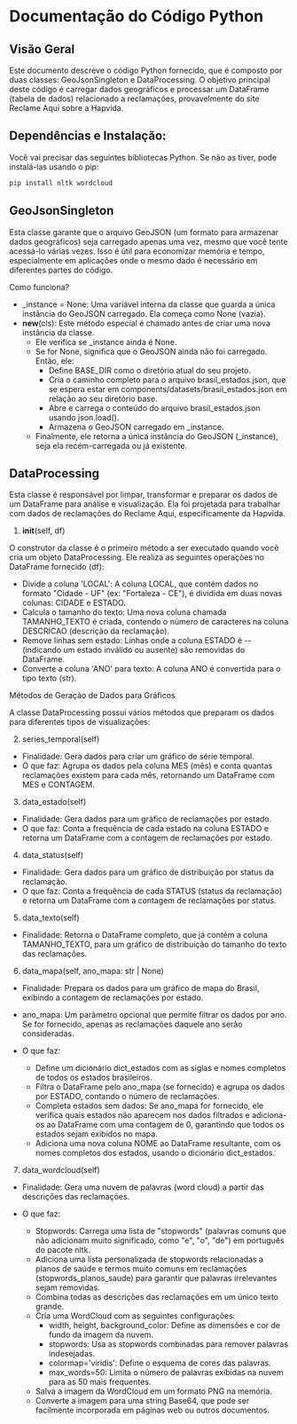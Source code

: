 Documentação do Código Python
===

Visão Geral
---


Este documento descreve o código Python fornecido, que é composto por duas classes: GeoJsonSingleton e DataProcessing. O objetivo principal deste código é carregar dados geográficos e processar um DataFrame (tabela de dados) relacionado a reclamações, provavelmente do site Reclame Aqui sobre a Hapvida.


Dependências e Instalação:
---

Você vai precisar das seguintes bibliotecas Python. Se não as tiver, pode instalá-las usando o pip:

~~~python
pip install nltk wordcloud
~~~

GeoJsonSingleton
---

Esta classe garante que o arquivo GeoJSON (um formato para armazenar dados geográficos) seja carregado apenas uma vez, mesmo que você tente acessá-lo várias vezes. Isso é útil para economizar memória e tempo, especialmente em aplicações onde o mesmo dado é necessário em diferentes partes do código.

Como funciona?

* _instance = None: Uma variável interna da classe que guarda a única instância do GeoJSON carregado. Ela começa como None (vazia).
* __new__(cls): Este método especial é chamado antes de criar uma nova instância da classe.
  * Ele verifica se _instance ainda é None.
  * Se for None, significa que o GeoJSON ainda não foi carregado. Então, ele:
    * Define BASE_DIR como o diretório atual do seu projeto.
    * Cria o caminho completo para o arquivo brasil_estados.json, que se espera estar em components/datasets/brasil_estados.json em relação ao seu diretório base.
    * Abre e carrega o conteúdo do arquivo brasil_estados.json usando json.load().
    * Armazena o GeoJSON carregado em _instance.
  * Finalmente, ele retorna a única instância do GeoJSON (_instance), seja ela recém-carregada ou já existente.


DataProcessing
---

Esta classe é responsável por limpar, transformar e preparar os dados de um DataFrame para análise e visualização. Ela foi projetada para trabalhar com dados de reclamações do Reclame Aqui, especificamente da Hapvida.

1. __init__(self, df)

O construtor da classe é o primeiro método a ser executado quando você cria um objeto DataProcessing. Ele realiza as seguintes operações no DataFrame fornecido (df):

* Divide a coluna 'LOCAL': A coluna LOCAL, que contém dados no formato "Cidade - UF" (ex: "Fortaleza - CE"), é dividida em duas novas colunas: CIDADE e ESTADO.
* Calcula o tamanho do texto: Uma nova coluna chamada TAMANHO_TEXTO é criada, contendo o número de caracteres na coluna DESCRICAO (descrição da reclamação).
* Remove linhas sem estado: Linhas onde a coluna ESTADO é -- (indicando um estado inválido ou ausente) são removidas do DataFrame.
* Converte a coluna 'ANO' para texto: A coluna ANO é convertida para o tipo texto (str).

Métodos de Geração de Dados para Gráficos

A classe DataProcessing possui vários métodos que preparam os dados para diferentes tipos de visualizações:

2. series_temporal(self)

* Finalidade: Gera dados para criar um gráfico de série temporal.
* O que faz: Agrupa os dados pela coluna MES (mês) e conta quantas reclamações existem para cada mês, retornando um DataFrame com MES e CONTAGEM.

3. data_estado(self)

* Finalidade: Gera dados para um gráfico de reclamações por estado.
* O que faz: Conta a frequência de cada estado na coluna ESTADO e retorna um DataFrame com a contagem de reclamações por estado.

4. data_status(self)

* Finalidade: Gera dados para um gráfico de distribuição por status da reclamação.
* O que faz: Conta a frequência de cada STATUS (status da reclamação) e retorna um DataFrame com a contagem de reclamações por status.

5. data_texto(self)

* Finalidade: Retorna o DataFrame completo, que já contém a coluna TAMANHO_TEXTO, para um gráfico de distribuição do tamanho do texto das reclamações.

6. data_mapa(self, ano_mapa: str | None)

* Finalidade: Prepara os dados para um gráfico de mapa do Brasil, exibindo a contagem de reclamações por estado.

* ano_mapa: Um parâmetro opcional que permite filtrar os dados por ano. Se for fornecido, apenas as reclamações daquele ano serão consideradas.

* O que faz:

  * Define um dicionário dict_estados com as siglas e nomes completos de todos os estados brasileiros.
  * Filtra o DataFrame pelo ano_mapa (se fornecido) e agrupa os dados por ESTADO, contando o número de reclamações.
  * Completa estados sem dados: Se ano_mapa for fornecido, ele verifica quais estados não aparecem nos dados filtrados e adiciona-os ao DataFrame com uma contagem de 0, garantindo que todos os estados sejam exibidos no mapa.
  * Adiciona uma nova coluna NOME ao DataFrame resultante, com os nomes completos dos estados, usando o dicionário dict_estados.

7. data_wordcloud(self)

* Finalidade: Gera uma nuvem de palavras (word cloud) a partir das descrições das reclamações.

* O que faz:
  
  * Stopwords: Carrega uma lista de "stopwords" (palavras comuns que não adicionam muito significado, como "e", "o", "de") em português do pacote nltk.
  * Adiciona uma lista personalizada de stopwords relacionadas a planos de saúde e termos muito comuns em reclamações (stopwords_planos_saude) para garantir que palavras irrelevantes sejam removidas.
  * Combina todas as descrições das reclamações em um único texto grande.
  * Cria uma WordCloud com as seguintes configurações:
    * width, height, background_color: Define as dimensões e cor de fundo da imagem da nuvem.
    * stopwords: Usa as stopwords combinadas para remover palavras indesejadas.
    * colormap='viridis': Define o esquema de cores das palavras.
    * max_words=50: Limita o número de palavras exibidas na nuvem para as 50 mais frequentes.
  * Salva a imagem da WordCloud em um formato PNG na memória.
  * Converte a imagem para uma string Base64, que pode ser facilmente incorporada em páginas web ou outros documentos.